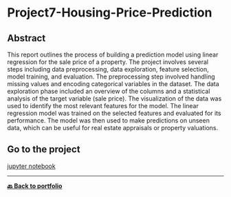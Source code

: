 # Project7-Housing-Price-Prediction

## Abstract
This report outlines the process of building a prediction model using linear regression for the sale price of a property. The project involves several steps including data preprocessing, data exploration, feature selection, model training, and evaluation. The preprocessing step involved handling missing values and encoding categorical variables in the dataset. The data exploration phase included an overview of the columns and a statistical analysis of the target variable (sale price). The visualization of the data was used to identify the most relevant features for the model. The linear regression model was trained on the selected features and evaluated for its performance. The model was then used to make predictions on unseen data, which can be useful for real estate appraisals or property valuations.


## Go to the project
[jupyter notebook](https://github.com/Nicolagg/Project7-Housing-Price-Prediction/blob/main/Modul%207.ipynb)

---
**[🔙 Back to portfolio](https://nicolagg.github.io/)**
